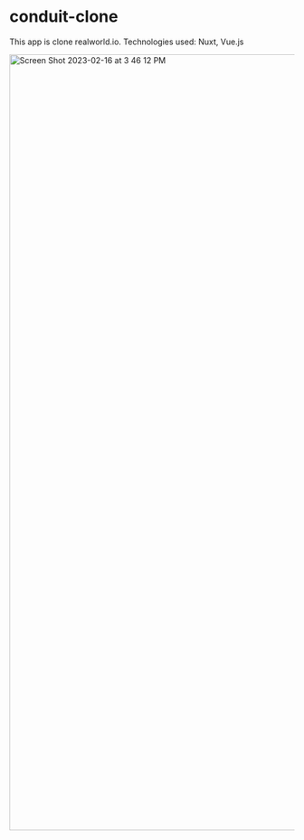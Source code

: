 # conduit-clone

This app is clone realworld.io.
Technologies used: Nuxt, Vue.js

<img width="1373" alt="Screen Shot 2023-02-16 at 3 46 12 PM" src="https://user-images.githubusercontent.com/40539558/219494410-0c4845fd-b6b4-489b-88db-d5632df9d639.png">
